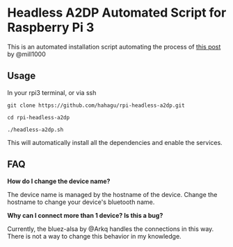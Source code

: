# Headless A2DP Automated Script for Raspberry Pi 3
This is an automated installation script automating the process of [this post](https://gist.github.com/mill1000/74c7473ee3b4a5b13f6325e9994ff84c) by @mill1000

## Usage
In your rpi3 terminal, or via ssh

`git clone https://github.com/hahagu/rpi-headless-a2dp.git`

`cd rpi-headless-a2dp`

`./headless-a2dp.sh`

This will automatically install all the dependencies and enable the services.

## FAQ
<b>How do I change the device name?</b>

The device name is managed by the hostname of the device. Change the hostname to change your device's bluetooth name.


<b>Why can I connect more than 1 device? Is this a bug?</b>

Currently, the bluez-alsa by @Arkq handles the connections in this way. There is not a way to change this behavior in my knowledge.
